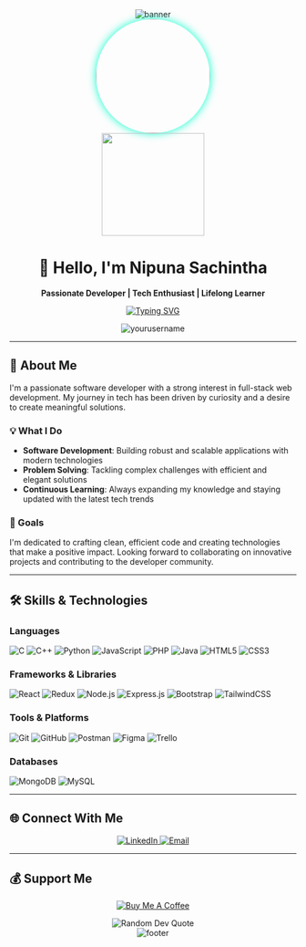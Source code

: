 <div align="center">
  <img src="https://capsule-render.vercel.app/api?type=waving&color=gradient&height=200&section=header&text=SachinthaX&fontSize=60&animation=fadeIn" alt="banner" />
</div>

<div align="center">
  <a target="_blank" rel="noopener noreferrer" href="https://github.com/SachinthaX/SachinthaX/blob/main/[your-gif].gif?raw=true">
    <img src="https://github.com/SachinthaX/SachinthaX/blob/main/[your-gif].gif?raw=true" width="200" style="border-radius: 50%; box-shadow: 0 0 15px #00ffcc;" />
  </a>
</div>

<div align="center">
  <img src="https://github.com/SachinthaX/SachinthaX/blob/main/coding-animation.gif?raw=true" width="180" style="display: inline-block;">
</div>

# <div align="center">👋 Hello, I'm Nipuna Sachintha</div>

<div align="center"><strong>Passionate Developer | Tech Enthusiast | Lifelong Learner</strong></div>

<p align="center">
  <a href="https://git.io/typing-svg">
    <img src="https://readme-typing-svg.demolab.com?font=Fira+Code&pause=1000&color=00FF00&center=true&vCenter=true&width=435&lines=Full-stack+Developer;UI%2FUX+Enthusiast;Open-Source+Contributor;Tech+Writer" alt="Typing SVG" />
  </a>
</p>

<p align="center">
  <img src="https://komarev.com/ghpvc/?username=SachinthaX&label=Profile%20views&color=0e75b6&style=flat" alt="yourusername" />
</p>

<hr>

## 🚀 About Me

I'm a passionate software developer with a strong interest in full-stack web development. My journey in tech has been driven by curiosity and a desire to create meaningful solutions.

### 💡 What I Do

- **Software Development**: Building robust and scalable applications with modern technologies
- **Problem Solving**: Tackling complex challenges with efficient and elegant solutions
- **Continuous Learning**: Always expanding my knowledge and staying updated with the latest tech trends

### 🎯 Goals

I'm dedicated to crafting clean, efficient code and creating technologies that make a positive impact. Looking forward to collaborating on innovative projects and contributing to the developer community.

<hr>

## 🛠️ Skills & Technologies

### Languages

![C](https://img.shields.io/badge/c-%2300599C.svg?style=for-the-badge&logo=c&logoColor=white)
![C++](https://img.shields.io/badge/c++-%2300599C.svg?style=for-the-badge&logo=c%2B%2B&logoColor=white)
![Python](https://img.shields.io/badge/python-%2314354C.svg?style=for-the-badge&logo=python&logoColor=white)
![JavaScript](https://img.shields.io/badge/javascript-%23323330.svg?style=for-the-badge&logo=javascript&logoColor=%23F7DF1E)
![PHP](https://img.shields.io/badge/php-%23777BB4.svg?style=for-the-badge&logo=php&logoColor=white)
![Java](https://img.shields.io/badge/java-%23ED8B00.svg?style=for-the-badge&logo=openjdk&logoColor=white)
![HTML5](https://img.shields.io/badge/html5-%23E34F26.svg?style=for-the-badge&logo=html5&logoColor=white)
![CSS3](https://img.shields.io/badge/css3-%231572B6.svg?style=for-the-badge&logo=css3&logoColor=white)

### Frameworks & Libraries

![React](https://img.shields.io/badge/react-%2320232a.svg?style=for-the-badge&logo=react&logoColor=%2361DAFB)
![Redux](https://img.shields.io/badge/redux-%23593d88.svg?style=for-the-badge&logo=redux&logoColor=white)
![Node.js](https://img.shields.io/badge/node.js-6DA55F?style=for-the-badge&logo=node.js&logoColor=white)
![Express.js](https://img.shields.io/badge/express.js-%23404d59.svg?style=for-the-badge&logo=express&logoColor=%2361DAFB)
![Bootstrap](https://img.shields.io/badge/bootstrap-%23563D7C.svg?style=for-the-badge&logo=bootstrap&logoColor=white)
![TailwindCSS](https://img.shields.io/badge/tailwindcss-%2338B2AC.svg?style=for-the-badge&logo=tailwind-css&logoColor=white)

### Tools & Platforms

![Git](https://img.shields.io/badge/git-%23F05033.svg?style=for-the-badge&logo=git&logoColor=white)
![GitHub](https://img.shields.io/badge/github-%23121011.svg?style=for-the-badge&logo=github&logoColor=white)
![Postman](https://img.shields.io/badge/Postman-FF6C37?style=for-the-badge&logo=postman&logoColor=white)
![Figma](https://img.shields.io/badge/figma-%23F24E1E.svg?style=for-the-badge&logo=figma&logoColor=white)
![Trello](https://img.shields.io/badge/Trello-%23026AA7.svg?style=for-the-badge&logo=Trello&logoColor=white)

### Databases

![MongoDB](https://img.shields.io/badge/MongoDB-%234ea94b.svg?style=for-the-badge&logo=mongodb&logoColor=white)
![MySQL](https://img.shields.io/badge/mysql-%2300f.svg?style=for-the-badge&logo=mysql&logoColor=white)

<hr>

## 🌐 Connect With Me

<p align="center">
  <a href="https://www.linkedin.com/in/h-n-sachintha/" target="_blank">
    <img src="https://img.shields.io/badge/LinkedIn-%230077B5.svg?style=for-the-badge&logo=linkedin&logoColor=white" alt="LinkedIn" />
  </a>
  <a href="mailto:nipunasachintha77@gmail.com">
    <img src="https://img.shields.io/badge/Email-D14836?style=for-the-badge&logo=gmail&logoColor=white" alt="Email" />
  </a>
</p>

<hr>


## 💰 Support Me

<p align="center">
  <a href="https://buymeacoffee.com/sachinthax" target="_blank">
    <img src="https://img.shields.io/badge/Buy%20Me%20a%20Coffee-ffdd00?style=for-the-badge&logo=buy-me-a-coffee&logoColor=black" alt="Buy Me A Coffee" />
  </a>
</p>

<div align="center">
  <img src="https://quotes-github-readme.vercel.app/api?type=horizontal&theme=radical" alt="Random Dev Quote" />
</div>

<div align="center">
  <img src="https://capsule-render.vercel.app/api?type=waving&color=gradient&height=200&section=footer&animation=twist" alt="footer" />
</div>
